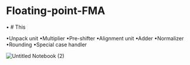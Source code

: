 # Floating-point-FMA

• # This

•Unpack unit
•Multiplier
•Pre-shifter
•Alignment unit
•Adder
•Normalizer
•Rounding
•Special case handler

![Untitled Notebook (2)](https://github.com/user-attachments/assets/86b1e897-0588-4e6b-89d2-4fa5fdb1316c)
